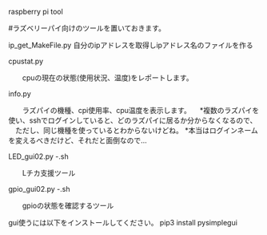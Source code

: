 raspberry pi tool


#ラズベリーパイ向けのツールを置いておきます。

ip_get_MakeFile.py
    自分のipアドレスを取得しipアドレス名のファイルを作る

cpustat.py

　　cpuの現在の状態(使用状況、温度)をレポートします。
  
info.py

　　ラズパイの機種、cpi使用率、cpu温度を表示します。
 　*複数のラズパイを使い、sshでログインしていると、どのラズパイに居るか分からなくなるので、
  　ただし、同じ機種を使っているとわからないけどね。
   *本当はログインネームを変えるべきだけど、それだと面倒なので...
   
LED_gui02.py -.sh

　　Lチカ支援ツール
  
gpio_gui02.py -.sh
   
　　gpioの状態を確認するツール
  
gui使うには以下をインストールしてください。
pip3 install pysimplegui
  
  
